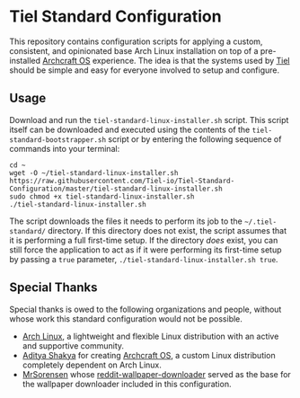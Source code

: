# Tiel Standard Configuration
This repository contains configuration scripts for applying a custom, consistent, and opinionated base Arch Linux installation on top of a pre-installed [Archcraft OS](https://github.com/archcraft-os/archcraft/) experience. The idea is that the systems used by [Tiel](https://www.tiel.io/) should be simple and easy for everyone involved to setup and configure.

## Usage
Download and run the `tiel-standard-linux-installer.sh` script. This script itself can be downloaded and executed using the contents of the `tiel-standard-bootstrapper.sh` script or by entering the following sequence of commands into your terminal:
```
cd ~
wget -O ~/tiel-standard-linux-installer.sh https://raw.githubusercontent.com/Tiel-io/Tiel-Standard-Configuration/master/tiel-standard-linux-installer.sh
sudo chmod +x tiel-standard-linux-installer.sh
./tiel-standard-linux-installer.sh
```
The script downloads the files it needs to perform its job to the `~/.tiel-standard/` directory. If this directory does not exist, the script assumes that it is performing a full first-time setup. If the directory _does_ exist, you can still force the application to act as if it were performing its first-time setup by passing a `true` parameter, `./tiel-standard-linux-installer.sh true`.

## Special Thanks
Special thanks is owed to the following organizations and people, without whose work this standard configuration would not be possible.
- [Arch Linux](https://www.archlinux.org/), a lightweight and flexible Linux distribution with an active and supportive community.
- [Aditya Shakya](https://github.com/adi1090x) for creating [Archcraft OS](https://archcraft-os.github.io/), a custom Linux distribution completely dependent on Arch Linux.
- [MrSorensen](https://github.com/mrsorensen) whose [reddit-wallpaper-downloader](https://github.com/mrsorensen/reddit-wallpaper-downloader) served as the base for the wallpaper downloader included in this configuration.
